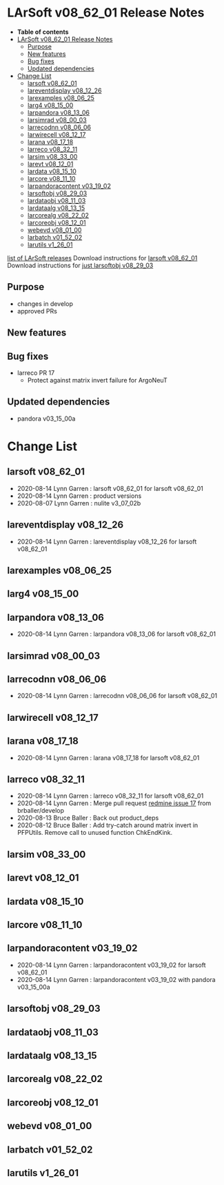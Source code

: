 LArSoft v08_62_01 Release Notes
======================================================================

-   **Table of contents**
-   [LArSoft v08_62_01 Release Notes](#LArSoft-v08_62_01-Release-Notes)
    -   [Purpose](#Purpose)
    -   [New features](#New-features)
    -   [Bug fixes](#Bug-fixes)
    -   [Updated dependencies](#Updated-dependencies)
-   [Change List](#Change-List)
    -   [larsoft v08_62_01](#larsoft-v08_62_01)
    -   [lareventdisplay v08_12_26](#lareventdisplay-v08_12_26)
    -   [larexamples v08_06_25](#larexamples-v08_06_25)
    -   [larg4 v08_15_00](#larg4-v08_15_00)
    -   [larpandora v08_13_06](#larpandora-v08_13_06)
    -   [larsimrad v08_00_03](#larsimrad-v08_00_03)
    -   [larrecodnn v08_06_06](#larrecodnn-v08_06_06)
    -   [larwirecell v08_12_17](#larwirecell-v08_12_17)
    -   [larana v08_17_18](#larana-v08_17_18)
    -   [larreco v08_32_11](#larreco-v08_32_11)
    -   [larsim v08_33_00](#larsim-v08_33_00)
    -   [larevt v08_12_01](#larevt-v08_12_01)
    -   [lardata v08_15_10](#lardata-v08_15_10)
    -   [larcore v08_11_10](#larcore-v08_11_10)
    -   [larpandoracontent v03_19_02](#larpandoracontent-v03_19_02)
    -   [larsoftobj v08_29_03](#larsoftobj-v08_29_03)
    -   [lardataobj v08_11_03](#lardataobj-v08_11_03)
    -   [lardataalg v08_13_15](#lardataalg-v08_13_15)
    -   [larcorealg v08_22_02](#larcorealg-v08_22_02)
    -   [larcoreobj v08_12_01](#larcoreobj-v08_12_01)
    -   [webevd v08_01_00](#webevd-v08_01_00)
    -   [larbatch v01_52_02](#larbatch-v01_52_02)
    -   [larutils v1_26_01](#larutils-v1_26_01)

[list of LArSoft releases](LArSoft_release_list)
Download instructions for [larsoft v08_62_01](http://scisoft.fnal.gov/scisoft/bundles/larsoft/v08_62_01/larsoft-v08_62_01.html)
Download instructions for [just larsoftobj v08_29_03](http://scisoft.fnal.gov/scisoft/bundles/larsoftobj/v08_29_03/larsoftobj-v08_29_03.html)

Purpose
--------------------

-   changes in develop
-   approved PRs

New features
------------------------------

Bug fixes
------------------------

-   larreco PR 17
    -   Protect against matrix invert failure for ArgoNeuT

Updated dependencies
----------------------------------------------

-   pandora v03_15_00a

Change List
============================

larsoft v08_62_01
------------------------------------------

-   2020-08-14 Lynn Garren : larsoft v08_62_01 for larsoft v08_62_01
-   2020-08-14 Lynn Garren : product versions
-   2020-08-07 Lynn Garren : nulite v3_07_02b

lareventdisplay v08_12_26
----------------------------------------------------------

-   2020-08-14 Lynn Garren : lareventdisplay v08_12_26 for larsoft v08_62_01

larexamples v08_06_25
--------------------------------------------------

larg4 v08_15_00
--------------------------------------

larpandora v08_13_06
------------------------------------------------

-   2020-08-14 Lynn Garren : larpandora v08_13_06 for larsoft v08_62_01

larsimrad v08_00_03
----------------------------------------------

larrecodnn v08_06_06
------------------------------------------------

-   2020-08-14 Lynn Garren : larrecodnn v08_06_06 for larsoft v08_62_01

larwirecell v08_12_17
--------------------------------------------------

larana v08_17_18
----------------------------------------

-   2020-08-14 Lynn Garren : larana v08_17_18 for larsoft v08_62_01

larreco v08_32_11
------------------------------------------

-   2020-08-14 Lynn Garren : larreco v08_32_11 for larsoft v08_62_01
-   2020-08-14 Lynn Garren : Merge pull request [redmine issue 17](https://cdcvs.fnal.gov/redmine/issues/17) from brballer/develop
-   2020-08-13 Bruce Baller : Back out product_deps
-   2020-08-12 Bruce Baller : Add try-catch around matrix invert in PFPUtils. Remove call to unused function ChkEndKink.

larsim v08_33_00
----------------------------------------

larevt v08_12_01
----------------------------------------

lardata v08_15_10
------------------------------------------

larcore v08_11_10
------------------------------------------

larpandoracontent v03_19_02
--------------------------------------------------------------

-   2020-08-14 Lynn Garren : larpandoracontent v03_19_02 for larsoft v08_62_01
-   2020-08-14 Lynn Garren : larpandoracontent v03_19_02 with pandora v03_15_00a

larsoftobj v08_29_03
------------------------------------------------

lardataobj v08_11_03
------------------------------------------------

lardataalg v08_13_15
------------------------------------------------

larcorealg v08_22_02
------------------------------------------------

larcoreobj v08_12_01
------------------------------------------------

webevd v08_01_00
----------------------------------------

larbatch v01_52_02
--------------------------------------------

larutils v1_26_01
------------------------------------------
